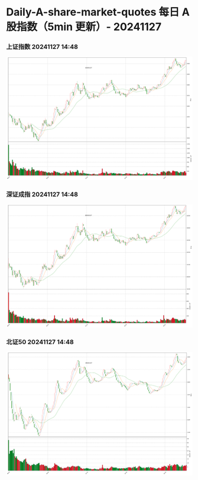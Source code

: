 
# Daily-A-share-market-quotes 每日 A 股指数（5min 更新）- 20241127

### 上证指数 20241127 14:48
![](./fig/2024/11/20241127-sh000001.png)

### 深证成指 20241127 14:48
![](./fig/2024/11/20241127-sz399001.png)

### 北证50 20241127 14:48
![](./fig/2024/11/20241127-bj899050.png)

